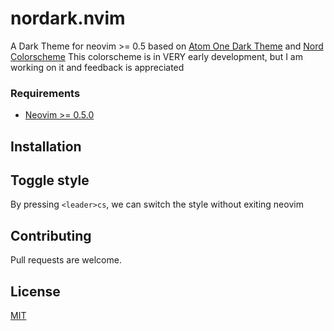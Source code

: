 # nordark.nvim
A Dark Theme for neovim >= 0.5 based on [Atom One Dark Theme](https://github.com/atom/atom/tree/master/packages/one-dark-ui) and [Nord Colorscheme](https://www.nordtheme.com/docs/colors-and-palettes)
This colorscheme is in VERY early development, but I am working on it and feedback is appreciated

### Requirements

+ [Neovim >= 0.5.0](https://github.com/neovim/neovim/releases/tag/nightly)


## Installation


## Toggle style 

By pressing `<leader>cs`, we can switch the style without exiting neovim

## Contributing

Pull requests are welcome.

## License

[MIT](https://choosealicense.com/licenses/mit/)
